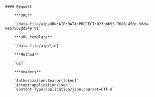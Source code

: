     #### Request

        ***URL**

        `/data-file/aip/URN:AIP:DATA:PROJECT:023bbb55-7680-450c-96da-0e67552dd54e:V1`

        ***URL template**

        `/data-file/aip/{id}`

        ***Method**

        `GET`

        ***Headers**

        `Authorization:Bearer{token}`
        `Accept:application/json`
        `Content-Type:application/json;charset=UTF-8`
